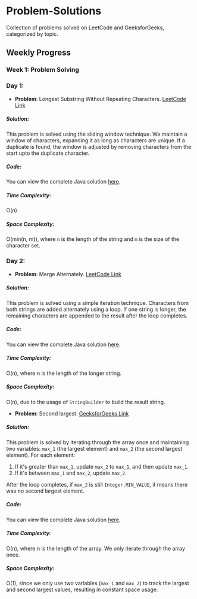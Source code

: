 # Problem-Solutions
Collection of problems solved on LeetCode and GeeksforGeeks, categorized by topic.
## Weekly Progress

### Week 1: Problem Solving

### Day 1: 
- **Problem**: Longest Substring Without Repeating Characters. [LeetCode Link](https://leetcode.com/problems/longest-substring-without-repeating-characters/)
  
##### Solution:
This problem is solved using the sliding window technique. We maintain a window of characters, expanding it as long as characters are unique. If a duplicate is found, the window is adjusted by removing characters from the start upto the duplicate character.

##### Code:
You can view the complete Java solution [here](https://github.com/vysnavivr/Problem-Solutions/blob/main/JavaSolutions/LeetCode/LongestSubstring.java).

##### Time Complexity:
O(n)

##### Space Complexity:
O(min(n, m)), where `n` is the length of the string and `m` is the size of the character set.

### Day 2: 
- **Problem**: Merge Alternately. [LeetCode Link](https://leetcode.com/problems/merge-strings-alternately)

##### Solution:  
This problem is solved using a simple iteration technique. Characters from both strings are added alternately using a loop. If one string is longer, the remaining characters are appended to the result after the loop completes.

##### Code:  
You can view the complete Java solution [here](https://github.com/vysnavivr/Problem-Solutions/blob/main/JavaSolutions?LeetCode/MergeAlternately.java).

##### Time Complexity:  
O(n), where n is the length of the longer string.

##### Space Complexity:  
O(n), due to the usage of `StringBuilder` to build the result string.

-  **Problem**: Second largest. [GeeksforGeeks Link](https://www.geeksforgeeks.org/batch/gfg-160-problems/track/arrays-gfg-160/problem/second-largest3735)

##### Solution:  
This problem is solved by iterating through the array once and maintaining two variables: `max_1` (the largest element) and `max_2` (the second largest element). For each element:
  1. If it's greater than `max_1`, update `max_2` to `max_1`, and then update `max_1`.
  2. If it's between `max_1` and `max_2`, update `max_2`.

After the loop completes, if `max_2` is still `Integer.MIN_VALUE`, it means there was no second largest element.

##### Code:  
  You can view the complete Java solution [here](https://github.com/vysnavivr/Problem-Solutions/blob/main/JavaSolutions/GeeksforGeeks/getSecondLargest.java).

##### Time Complexity:  
  O(n), where n is the length of the array. We only iterate through the array once.

##### Space Complexity:  
  O(1), since we only use two variables (`max_1` and `max_2`) to track the largest and second largest values, resulting in constant space usage.

